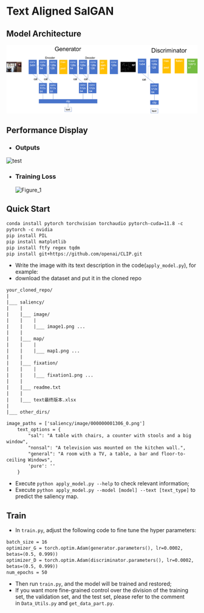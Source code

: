#  Text Aligned SalGAN

## Model Architecture
![](features/model3.png)



## Performance Display
+ ### Outputs

![test](F:\cs3324\text-aligned-salgan\features\test.png)

+ ### Training Loss
  ![Figure_1](F:\cs3324\text-aligned-salgan\features\Figure_1.png)
  

## Quick Start
```
conda install pytorch torchvision torchaudio pytorch-cuda=11.8 -c pytorch -c nvidia
pip install PIL
pip install matplotlib
pip install ftfy regex tqdm
pip install git+https://github.com/openai/CLIP.git
```
+ Write the image with its text description in the code(```apply_model.py```), for example:
+ download the dataset and put it in the cloned repo

```
your_cloned_repo/
|
|___ saliency/
|    |
|    |___ image/
|    |    |
|    |    |___ image1.png ...
|    |
|    |___ map/
|    |    |
|    |    |___ map1.png ...
|    |
|    |___ fixation/
|    |    |
|    |    |___ fixation1.png ...
|    |
|    |___ readme.txt
|    |
|    |___ text最终版本.xlsx
|
|___ other_dirs/

```



```
image_paths = ['saliency/image/000000001306_0.png']
    text_options = {
        "sal": "A table with chairs, a counter with stools and a big window",
        "nonsal": "A television was mounted on the kitchen wall.",
        "general": "A room with a TV, a table, a bar and floor-to-ceiling Windows",
        'pure': ''
    }
```
+ Execute ```python apply_model.py --help``` to check relevant information;
+ Execute ```python apply_model.py --model [model] --text [text_type]``` to predict the saliency map.

## Train
+ In ```train.py```, adjust the following code to fine tune the hyper parameters:
```
batch_size = 16
optimizer_G = torch.optim.Adam(generator.parameters(), lr=0.0002, betas=(0.5, 0.999))
optimizer_D = torch.optim.Adam(discriminator.parameters(), lr=0.0002, betas=(0.5, 0.999))
num_epochs = 50
```
+ Then run ```train.py```, and the model will be trained and restored;
+ If you want more fine-grained control over the division of the training set, the validation set, and the test set, please refer to the comment  
 in ```Data_Utils.py``` and ```get_data_part.py```.
